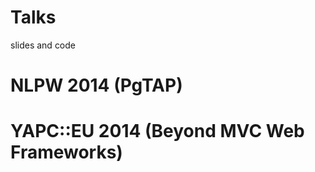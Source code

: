 Talks
=====

slides and code

NLPW 2014 (PgTAP)
=====

YAPC::EU 2014 (Beyond MVC Web Frameworks)
=====
